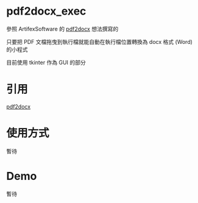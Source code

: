 ﻿# pdf2docx_exec
參照 ArtifexSoftware 的 [pdf2docx](https://github.com/ArtifexSoftware/pdf2docx) 想法撰寫的

只要把 PDF 文檔拖曳到執行檔就能自動在執行檔位置轉換為 docx 格式 (Word) 的小程式

目前使用 tkinter 作為 GUI 的部分

# 引用
[pdf2docx](https://github.com/ArtifexSoftware/pdf2docx) 

# 使用方式
暫待

# Demo
暫待

